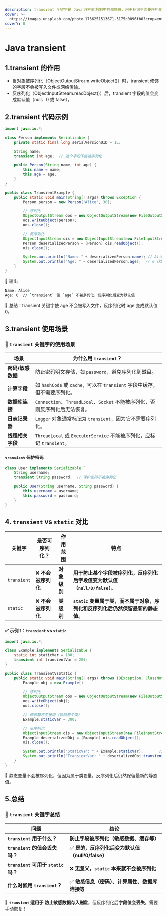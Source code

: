 ```yaml
---
description: transient 关键字是 Java 序列化机制中的修饰符，用于标记不需要序列化的字段。
cover: >-
  https://images.unsplash.com/photo-1736251513671-3175c0896fb0?crop=entropy&cs=srgb&fm=jpg&ixid=M3wxOTcwMjR8MHwxfHJhbmRvbXx8fHx8fHx8fDE3Mzg5MzMyMDB8&ixlib=rb-4.0.3&q=85
coverY: 0
---
```


# Java transient

## 1.transient 的作用

* 当对象被序列化（ObjectOutputStream.writeObject()）时，transient 修饰的字段不会被写入文件或网络传输。
* 反序列化（ObjectInputStream.readObject()）后，transient 字段的值会变成默认值（null、0 或 false）。

## 2.transient 代码示例

```java
import java.io.*;

class Person implements Serializable {
    private static final long serialVersionUID = 1L;

    String name;
    transient int age;  // 这个字段不会被序列化

    public Person(String name, int age) {
        this.name = name;
        this.age = age;
    }
}

public class TransientExample {
    public static void main(String[] args) throws Exception {
        Person person = new Person("Alice", 30);

        // 序列化
        ObjectOutputStream oos = new ObjectOutputStream(new FileOutputStream("person.ser"));
        oos.writeObject(person);
        oos.close();

        // 反序列化
        ObjectInputStream ois = new ObjectInputStream(new FileInputStream("person.ser"));
        Person deserializedPerson = (Person) ois.readObject();
        ois.close();

        System.out.println("Name: " + deserializedPerson.name); // Alice
        System.out.println("Age: " + deserializedPerson.age);  // 0（默认值）
    }
}
```

📌 输出

```sh
Name: Alice
Age: 0  // `transient` 使 `age` 不被序列化，反序列化后变为默认值
```

📌 总结：transient 关键字使 age 不会被写入文件，反序列化时 age 变成默认值 0。

## 3.transient 使用场景

### 📌 `transient` 关键字的使用场景

| **场景**      | **为什么用 `transient`？**                                     |
| ----------- | --------------------------------------------------------- |
| **密码/敏感数据** | 防止密码明文存储，如 `password`，避免序列化到磁盘。                           |
| **计算字段**    | 如 `hashCode` 或 `cache`，可以在 `transient` 字段中缓存，但不需要序列化。     |
| **数据库连接**   | `Connection`、`ThreadLocal`、`Socket` 不能被序列化，否则反序列化后无法恢复。   |
| **日志记录器**   | `Logger` 对象通常标记为 `transient`，因为它不需要序列化。                   |
| **线程相关字段**  | `ThreadLocal` 或 `ExecutorService` 不能被序列化，应标记 `transient`。 |

#### **`transient` 保护密码**

```java
class User implements Serializable {
    String username;
    transient String password;  // 保护密码不被序列化

    public User(String username, String password) {
        this.username = username;
        this.password = password;
    }
}
```

## 4. `transient` vs `static` 对比

| **关键字**     | **是否可序列化？**  | **作用范围** | **特点**                                          |
| ----------- | ------------ | -------- | ----------------------------------------------- |
| `transient` | ❌ **不会被序列化** | **对象级别** | **用于防止某个字段被序列化，反序列化后字段值变为默认值（`null/0/false`）**。 |
| `static`    | ❌ **不会被序列化** | **类级别**  | **`static` 变量属于类，而不属于对象，序列化和反序列化后仍然保留最新的静态值**。  |

#### **✅ 示例 1：`transient` vs `static`**

```java
import java.io.*;

class Example implements Serializable {
    static int staticVar = 100;
    transient int transientVar = 200;
}

public class TransientVsStatic {
    public static void main(String[] args) throws IOException, ClassNotFoundException {
        Example obj = new Example();

        // 序列化
        ObjectOutputStream oos = new ObjectOutputStream(new FileOutputStream("data.ser"));
        oos.writeObject(obj);
        oos.close();

        // 修改静态变量值（影响整个类）
        Example.staticVar = 300;

        // 反序列化
        ObjectInputStream ois = new ObjectInputStream(new FileInputStream("data.ser"));
        Example deserializedObj = (Example) ois.readObject();
        ois.close();

        System.out.println("StaticVar: " + Example.staticVar);       // 300 （不会受序列化影响）
        System.out.println("TransientVar: " + deserializedObj.transientVar); // 0 （transient 变量不会被保存）
    }
}
```

📌 静态变量不会被序列化，但因为属于类变量，反序列化后仍然保留最新的静态值。

## 5.总结

### 📌 `transient` 关键字总结

| **问题**                          | **结论**                            |
| ------------------------------- | --------------------------------- |
| **`transient` 用于什么？**           | **防止字段被序列化（敏感数据、缓存等）**            |
| **`transient` 的值会丢失吗？**         | ✅ **是的，反序列化后变为默认值（null/0/false）** |
| **`transient` 可用于 `static` 吗？** | ❌ **无意义，`static` 本来就不会被序列化**      |
| **什么时候用 `transient`？**          | ✅ **敏感信息（密码）、计算属性、数据库连接等**        |

📌 **`transient` 适用于** **防止敏感数据存入磁盘**，但反序列化后**字段值会丢失**，需要手动恢复！
